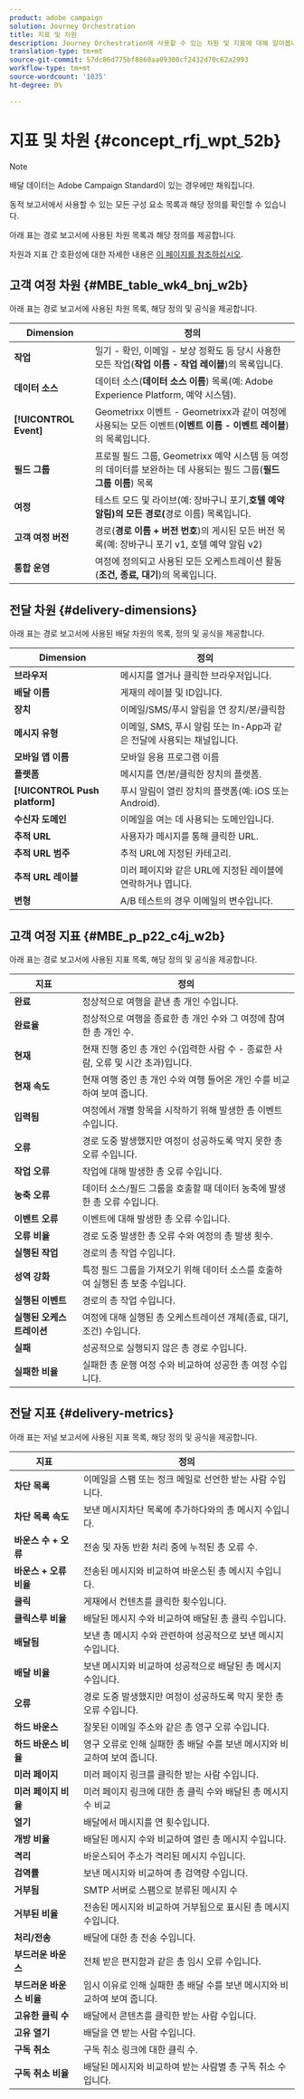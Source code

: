 ```yaml
---
product: adobe campaign
solution: Journey Orchestration
title: 지표 및 차원
description: Journey Orchestration에 사용할 수 있는 차원 및 지표에 대해 알아봅니다.
translation-type: tm+mt
source-git-commit: 57dc86d775bf8860aa09300cf2432d70c62a2993
workflow-type: tm+mt
source-wordcount: '1035'
ht-degree: 0%

---
```



# 지표 및 차원 {#concept_rfj_wpt_52b}

>[!NOTE]
>
>배달 데이터는 Adobe Campaign Standard이 있는 경우에만 채워집니다.

동적 보고서에서 사용할 수 있는 모든 구성 요소 목록과 해당 정의를 확인할 수 있습니다.

아래 표는 경로 보고서에 사용된 차원 목록과 해당 정의를 제공합니다.

차원과 지표 간 호환성에 대한 자세한 내용은 [이 페이지를 참조하십시오](../assets/do-not-localize/dynamic_report_compatibility_journey.pdf).

## 고객 여정 차원 {#MBE_table_wk4_bnj_w2b}

아래 표는 경로 보고서에 사용된 차원 목록, 해당 정의 및 공식을 제공합니다.

| Dimension | 정의 |
|--- |--- |
| **작업** | 밀기 - 확인, 이메일 - 보상 정확도 등 당시 사용한 모든 작업(**작업 이름 - 작업 레이블**)의 목록입니다. |
| **데이터 소스** | 데이터 소스(**데이터 소스 이름**) 목록(예: Adobe Experience Platform, 예약 시스템). |
| **[!UICONTROL Event]** | Geometrixx 이벤트 - Geometrixx과 같이 여정에 사용되는 모든 이벤트(**이벤트 이름 - 이벤트 레이블**)의 목록입니다. |
| **필드 그룹** | 프로필 필드 그룹, Geometrixx 예약 시스템 등 여정의 데이터를 보완하는 데 사용되는 필드 그룹(**필드 그룹 이름**) 목록 |
| **여정** | 테스트 모드 및 라이브(예: 장바구니 포기,**호텔 예약 알림)의 모든 경로(**&#x200B;경로 이름) 목록입니다. |
| **고객 여정 버전** | 경로(**경로 이름 + 버전 번호**)의 게시된 모든 버전 목록(예: 장바구니 포기 v1, 호텔 예약 알림 v2) |
| **통합 운영** | 여정에 정의되고 사용된 모든 오케스트레이션 활동(**조건, 종료, 대기**)의 목록입니다. |

## 전달 차원 {#delivery-dimensions}

아래 표는 경로 보고서에 사용된 배달 차원의 목록, 정의 및 공식을 제공합니다.

| Dimension | 정의 |
|--- |--- |
| **브라우저** | 메시지를 열거나 클릭한 브라우저입니다. |
| **배달 이름** | 게재의 레이블 및 ID입니다. |
| **장치** | 이메일/SMS/푸시 알림을 연 장치/본/클릭함 |
| **메시지 유형** | 이메일, SMS, 푸시 알림 또는 In-App과 같은 전달에 사용되는 채널입니다. |
| **모바일 앱 이름** | 모바일 응용 프로그램 이름 |
| **플랫폼** | 메시지를 연/본/클릭한 장치의 플랫폼. |
| **[!UICONTROL Push platform]** | 푸시 알림이 열린 장치의 플랫폼(예: iOS 또는 Android). |
| **수신자 도메인** | 이메일을 여는 데 사용되는 도메인입니다. |
| **추적 URL** | 사용자가 메시지를 통해 클릭한 URL. |
| **추적 URL 범주** | 추적 URL에 지정된 카테고리. |
| **추적 URL 레이블** | 미러 페이지와 같은 URL에 지정된 레이블에 연락하거나 엽니다. |
| **변형** | A/B 테스트의 경우 이메일의 변수입니다. |

## 고객 여정 지표 {#MBE_p_p22_c4j_w2b}

아래 표는 경로 보고서에 사용된 지표 목록, 해당 정의 및 공식을 제공합니다.

| 지표 | 정의 |
|--- |---|
| **완료** | 정상적으로 여행을 끝낸 총 개인 수입니다. |
| **완료율** | 정상적으로 여행을 종료한 총 개인 수와 그 여정에 참여한 총 개인 수. |
| **현재** | 현재 진행 중인 총 개인 수(입력한 사람 수 - 종료한 사람, 오류 및 시간 초과)입니다. |
| **현재 속도** | 현재 여행 중인 총 개인 수와 여행 들어온 개인 수를 비교하여 보여 줍니다. |
| **입력됨** | 여정에서 개별 항목을 시작하기 위해 발생한 총 이벤트 수입니다. |
| **오류** | 경로 도중 발생했지만 여정이 성공하도록 막지 못한 총 오류 수입니다. |
| **작업 오류** | 작업에 대해 발생한 총 오류 수입니다. |
| **농축 오류** | 데이터 소스/필드 그룹을 호출할 때 데이터 농축에 발생한 총 오류 수입니다. |
| **이벤트 오류** | 이벤트에 대해 발생한 총 오류 수입니다. |
| **오류 비율** | 경로 도중 발생한 총 오류 수와 여정의 총 발생 횟수. |
| **실행된 작업** | 경로의 총 작업 수입니다. |
| **성역 강화** | 특정 필드 그룹을 가져오기 위해 데이터 소스를 호출하여 실행된 총 보충 수입니다. |
| **실행된 이벤트** | 경로의 총 작업 수입니다. |
| **실행된 오케스트레이션** | 여정에 대해 실행된 총 오케스트레이션 개체(종료, 대기, 조건) 수입니다. |
| **실패** | 성공적으로 실행되지 않은 총 경로 수입니다. |
| **실패한 비율** | 실패한 총 운행 여정 수와 비교하여 성공한 총 여정 수입니다. |

## 전달 지표 {#delivery-metrics}

아래 표는 저널 보고서에 사용된 지표 목록, 해당 정의 및 공식을 제공합니다.

| 지표 | 정의 |
|--- |--- |
| **차단 목록** | 이메일을 스팸 또는 정크 메일로 선언한 받는 사람 수입니다. |
| **차단 목록 속도** | 보낸 메시지차단 목록에 추가하다와의 총 메시지 수입니다. |
| **바운스 수 + 오류** | 전송 및 자동 반환 처리 중에 누적된 총 오류 수. |
| **바운스 + 오류 비율** | 전송된 메시지와 비교하여 바운스된 총 메시지 수입니다. |
| **클릭** | 게재에서 컨텐츠를 클릭한 횟수입니다. |
| **클릭스루 비율** | 배달된 메시지 수와 비교하여 배달된 총 클릭 수입니다. |
| **배달됨** | 보낸 총 메시지 수와 관련하여 성공적으로 보낸 메시지 수입니다. |
| **배달 비율** | 보낸 메시지와 비교하여 성공적으로 배달된 총 메시지 수입니다. |
| **오류** | 경로 도중 발생했지만 여정이 성공하도록 막지 못한 총 오류 수입니다. |
| **하드 바운스** | 잘못된 이메일 주소와 같은 총 영구 오류 수입니다. |
| **하드 바운스 비율** | 영구 오류로 인해 실패한 총 배달 수를 보낸 메시지와 비교하여 보여 줍니다. |
| **미러 페이지** | 미러 페이지 링크를 클릭한 받는 사람 수입니다. |
| **미러 페이지 비율** | 미러 페이지 링크에 대한 총 클릭 수와 배달된 총 메시지 수 비교 |
| **열기** | 배달에서 메시지를 연 횟수입니다. |
| **개방 비율** | 배달된 메시지 수와 비교하여 열린 총 메시지 수입니다. |
| **격리** | 바운스되어 주소가 격리된 메시지 수입니다. |
| **검역률** | 보낸 메시지와 비교하여 총 검역량 수입니다. |
| **거부됨** | SMTP 서버로 스팸으로 분류된 메시지 수 |
| **거부된 비율** | 전송된 메시지와 비교하여 거부됨으로 표시된 총 메시지 수입니다. |
| **처리/전송** | 배달에 대한 총 전송 수입니다. |
| **부드러운 바운스** | 전체 받은 편지함과 같은 총 임시 오류 수입니다. |
| **부드러운 바운스 비율** | 임시 이유로 인해 실패한 총 배달 수를 보낸 메시지와 비교하여 보여 줍니다. |
| **고유한 클릭 수** | 배달에서 콘텐츠를 클릭한 받는 사람 수입니다. |
| **고유 열기** | 배달을 연 받는 사람 수입니다. |
| **구독 취소** | 구독 취소 링크에 대한 클릭 수. |
| **구독 취소 비율** | 배달된 메시지와 비교하여 받는 사람별 총 구독 취소 수입니다. |
